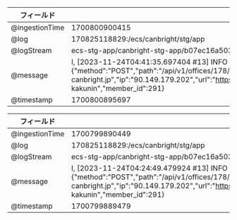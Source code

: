 | フィールド     | 値                                                                                                                                                                                                                                                                                                                                                                                                                                                                                                                                                                                                                                                                                                                                                     |
| -------------- | ------------------------------------------------------------------------------------------------------------------------------------------------------------------------------------------------------------------------------------------------------------------------------------------------------------------------------------------------------------------------------------------------------------------------------------------------------------------------------------------------------------------------------------------------------------------------------------------------------------------------------------------------------------------------------------------------------------------------------------------------------ |
| @ingestionTime | 1700800900415                                                                                                                                                                                                                                                                                                                                                                                                                                                                                                                                                                                                                                                                                                                                          |
| @log           | 170825118829:/ecs/canbright/stg/app                                                                                                                                                                                                                                                                                                                                                                                                                                                                                                                                                                                                                                                                                                                    |
| @logStream     | ecs-stg-app/canbright-stg-app/b07ec16a50344ea3abf08758f3e1ff13                                                                                                                                                                                                                                                                                                                                                                                                                                                                                                                                                                                                                                                                                         |
| @message       | I, [2023-11-24T04:41:35.697404 #13]  INFO -- : [384e7fdb-0c30-4283-beac-ff1d2f5ed227] {"method":"POST","path":"/api/v1/offices/178/accept_order_sheets/infomart_csv_import","format":"json","controller":"ContractUser::Api::V1::Office::DealDocuments::AcceptOrderSheetsController","action":"infomart_csv_import","status":422,"allocations":2694299,"duration":8279.22,"view":0.23,"db":682.96,"host":"stg.api-canbright.jp","ip":"90.149.179.202","url":"https://stg.api-canbright.jp/api/v1/offices/178/accept_order_sheets/infomart_csv_import","ua":"Mozilla/5.0 (Macintosh; Intel Mac OS X 10_15_7) AppleWebKit/537.36 (KHTML, like Gecko) Chrome/119.0.0.0 Safari/537.36","organization_id":31,"subdomain":"mitsuya-kakunin","member_id":291} |
| @timestamp     | 1700800895697                                                                                                                                                                                                                                                                                                                                                                                                                                                                                                                                                                                                                                                                                                                                          |
 

| フィールド     | 値                                                                                                                                                                                                                                                                                                                                                                                                                                                                                                                                                                                                                                                                                                                                              |     |
| -------------- | ----------------------------------------------------------------------------------------------------------------------------------------------------------------------------------------------------------------------------------------------------------------------------------------------------------------------------------------------------------------------------------------------------------------------------------------------------------------------------------------------------------------------------------------------------------------------------------------------------------------------------------------------------------------------------------------------------------------------------------------------- | --- |
| @ingestionTime | 1700799890449                                                                                                                                                                                                                                                                                                                                                                                                                                                                                                                                                                                                                                                                                                                                   |     |
| @log           | 170825118829:/ecs/canbright/stg/app                                                                                                                                                                                                                                                                                                                                                                                                                                                                                                                                                                                                                                                                                                             |     |
| @logStream     | ecs-stg-app/canbright-stg-app/b07ec16a50344ea3abf08758f3e1ff13                                                                                                                                                                                                                                                                                                                                                                                                                                                                                                                                                                                                                                                                                  |     |
| @message       | I, [2023-11-24T04:24:49.479924 #13]  INFO -- : [88ff22d9-07df-4a7b-bbc6-3c9a6f59214b] {"method":"POST","path":"/api/v1/offices/178/accept_order_sheets/infomart_csv_import","format":"json","controller":"ContractUser::Api::V1::Office::DealDocuments::AcceptOrderSheetsController","action":"infomart_csv_import","status":422,"allocations":9486,"duration":26.66,"view":0.16,"db":11.3,"host":"stg.api-canbright.jp","ip":"90.149.179.202","url":"https://stg.api-canbright.jp/api/v1/offices/178/accept_order_sheets/infomart_csv_import","ua":"Mozilla/5.0 (Macintosh; Intel Mac OS X 10_15_7) AppleWebKit/537.36 (KHTML, like Gecko) Chrome/119.0.0.0 Safari/537.36","organization_id":31,"subdomain":"mitsuya-kakunin","member_id":291} |     |
| @timestamp     | 1700799889479                                                                                                                                                                                                                                                                                                                                                                                                                                                                                                                                                                                                                                                                                                                                   |     |
 

